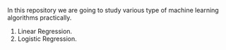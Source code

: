 In this repository we are going to study various type of machine learning algorithms practically.
1. Linear Regression.
2. Logistic Regression.